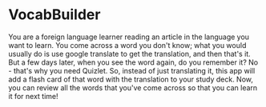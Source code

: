 # VocabBuilder
You are a foreign language learner reading an article in the language you want to learn. You come across a word you don't know; what you would usually do is use google translate to get the translation, and then that's it. But a few days later, when you see the word again, do you remember it? No - that's why you need Quizlet. So, instead of just translating it, this app will add a flash card of that word with the translation to your study deck. Now, you can review all the words that you've come across so that you can learn it for next time!
